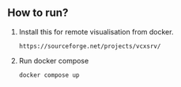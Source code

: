 ## How to run?
1. Install this for remote visualisation from docker.
    ```
    https://sourceforge.net/projects/vcxsrv/
    ```
2. Run docker compose
    ```
    docker compose up
    ```
